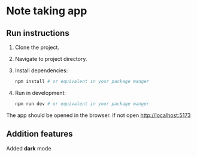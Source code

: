 # Note taking app

## Run instructions

1. Clone the project.

2. Navigate to project directory.

3. Install dependencies:

    ```bash
    npm install # or equivalent in your package manger
    ```

4. Run in development:

    ```bash
    npm run dev # or equivalent in your package manger
    ```

The app should be opened in the browser. If not open [http://localhost:5173](http://localhost:5173)

## Addition features

Added **dark** mode
